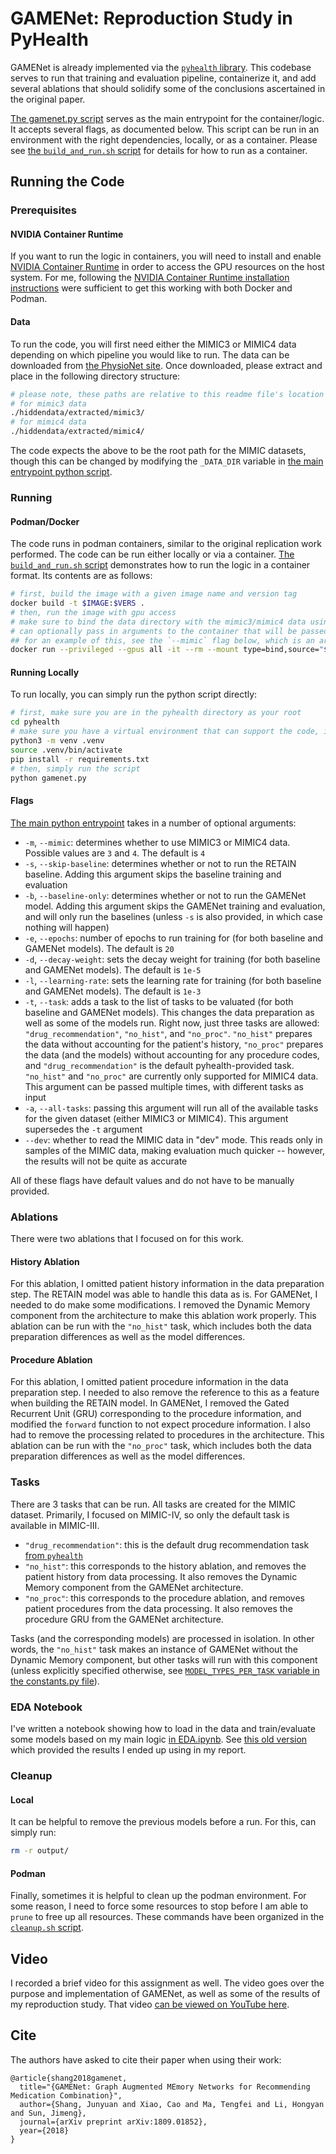# GAMENet: Reproduction Study in PyHealth

GAMENet is already implemented via the [`pyhealth` library](https://pyhealth.readthedocs.io/en/develop/api/models/pyhealth.models.GAMENet.html).
This codebase serves to run that training and evaluation pipeline, containerize it, and add several ablations that should solidify some of the conclusions ascertained in the original paper.

[The gamenet.py script](./gamenet.py) serves as the main entrypoint for the container/logic.
It accepts several flags, as documented below.
This script can be run in an environment with the right dependencies, locally, or as a container.
Please see [the `build_and_run.sh` script](./build_and_run.sh) for details for how to run as a container.

## Running the Code

### Prerequisites

#### NVIDIA Container Runtime

If you want to run the logic in containers, you will need to install and enable [NVIDIA Container Runtime](https://developer.nvidia.com/nvidia-container-runtime) in order to access the GPU resources on the host system.
For me, following the [NVIDIA Container Runtime installation instructions](https://docs.nvidia.com/datacenter/cloud-native/container-toolkit/install-guide.html) were sufficient to get this working with both Docker and Podman.

#### Data

To run the code, you will first need either the MIMIC3 or MIMIC4 data depending on which pipeline you would like to run.
The data can be downloaded from [the PhysioNet site](https://mimic.physionet.org/).
Once downloaded, please extract and place in the following directory structure:
```bash
# please note, these paths are relative to this readme file's location in the repository
# for mimic3 data
./hiddendata/extracted/mimic3/
# for mimic4 data
./hiddendata/extracted/mimic4/
```

The code expects the above to be the root path for the MIMIC datasets, though this can be changed by modifying the `_DATA_DIR` variable in [the main entrypoint python script](./gamenet.py).

### Running

#### Podman/Docker

The code runs in podman containers, similar to the original replication work performed.
The code can be run either locally or via a container.
[The `build_and_run.sh` script](./build_and_run.sh) demonstrates how to run the logic in a container format.
Its contents are as follows:

```bash
# first, build the image with a given image name and version tag
docker build -t $IMAGE:$VERS .
# then, run the image with gpu access
# make sure to bind the data directory with the mimic3/mimic4 data using the `--mount` flag
# can optionally pass in arguments to the container that will be passed to the python script
## for an example of this, see the `--mimic` flag below, which is an argument to the python script
docker run --privileged --gpus all -it --rm --mount type=bind,source="$(pwd)"/hiddendata,target=/app/hiddendata/ $IMAGE:$VERS --mimic=$MIMIC
```

#### Running Locally

To run locally, you can simply run the python script directly:

```bash
# first, make sure you are in the pyhealth directory as your root
cd pyhealth
# make sure you have a virtual environment that can support the code, ie:
python3 -m venv .venv
source .venv/bin/activate
pip install -r requirements.txt
# then, simply run the script
python gamenet.py
```

#### Flags

[The main python entrypoint](./gamenet.py) takes in a number of optional arguments:

 - `-m`, `--mimic`: determines whether to use MIMIC3 or MIMIC4 data. Possible values are `3` and `4`. The default is `4`
 - `-s`, `--skip-baseline`: determines whether or not to run the RETAIN baseline. Adding this argument skips the baseline training and evaluation
 - `-b`, `--baseline-only`: determines whether or not to run the GAMENet model. Adding this argument skips the GAMENet training and evaluation, and will only run the baselines (unless `-s` is also provided, in which case nothing will happen)
 - `-e`, `--epochs`: number of epochs to run training for (for both baseline and GAMENet models). The default is `20`
 - `-d`, `--decay-weight`: sets the decay weight for training (for both baseline and GAMENet models). The default is `1e-5`
 - `-l`, `--learning-rate`: sets the learning rate for training (for both baseline and GAMENet models). The default is `1e-3`
 - `-t`, `--task`: adds a task to the list of tasks to be valuated (for both baseline and GAMENet models). This changes the data preparation as well as some of the models run. Right now, just three tasks are allowed: `"drug_recommendation"`, `"no_hist"`, and `"no_proc"`. `"no_hist"` prepares the data without accounting for the patient's history, `"no_proc"` prepares the data (and the models) without accounting for any procedure codes, and `"drug_recommendation"` is the default pyhealth-provided task. `"no_hist"` and `"no_proc"` are currently only supported for MIMIC4 data. This argument can be passed multiple times, with different tasks as input
 - `-a`, `--all-tasks`: passing this argument will run all of the available tasks for the given dataset (either MIMIC3 or MIMIC4). This argument supersedes the `-t` argument
 - `--dev`: whether to read the MIMIC data in "dev" mode. This reads only in samples of the MIMIC data, making evaluation much quicker -- however, the results will not be quite as accurate

All of these flags have default values and do not have to be manually provided.

### Ablations

There were two ablations that I focused on for this work.

#### History Ablation

For this ablation, I omitted patient history information in the data preparation step.
The RETAIN model was able to handle this data as is.
For GAMENet, I needed to do make some modifications.
I removed the Dynamic Memory component from the architecture to make this ablation work properly.
This ablation can be run with the `"no_hist"` task, which includes both the data preparation differences as well as the model differences.

#### Procedure Ablation

For this ablation, I omitted patient procedure information in the data preparation step.
I needed to also remove the reference to this as a feature when building the RETAIN model.
In GAMENet, I removed the Gated Recurrent Unit (GRU) corresponding to the procedure information, and modified the `forward` function to not expect procedure information.
I also had to remove the processing related to procedures in the architecture.
This ablation can be run with the `"no_proc"` task, which includes both the data preparation differences as well as the model differences.

### Tasks

There are 3 tasks that can be run.
All tasks are created for the MIMIC dataset.
Primarily, I focused on MIMIC-IV, so only the default task is available in MIMIC-III.

 - `"drug_recommendation"`: this is the default drug recommendation task [from `pyhealth`](https://pyhealth.readthedocs.io/en/latest/api/tasks/pyhealth.tasks.drug_recommendation.html)
 - `"no_hist"`: this corresponds to the history ablation, and removes the patient history from data processing. It also removes the Dynamic Memory component from the GAMENet architecture.
 - `"no_proc"`: this corresponds to the procedure ablation, and removes patient procedures from the data processing. It also removes the procedure GRU from the GAMENet architecture.

Tasks (and the corresponding models) are processed in isolation.
In other words, the `"no_hist"` task makes an instance of GAMENet without the Dynamic Memory component, but other tasks will run with this component (unless explicitly specified otherwise, see [`MODEL_TYPES_PER_TASK` variable in the constants.py file](./constants.py)).

### EDA Notebook

I've written a notebook showing how to load in the data and train/evaluate some models based on my main logic [in EDA.ipynb](./EDA.ipynb).
See [this old version](https://github.com/HeapsOfRam/GAMENet/blob/5fbb96e549e5aaf9ec2e4ffeef1bff06d0589e67/pyhealth/EDA.ipynb) which provided the results I ended up using in my report.

### Cleanup

#### Local

It can be helpful to remove the previous models before a run.
For this, can simply run:

```sh
rm -r output/
```

#### Podman

Finally, sometimes it is helpful to clean up the podman environment.
For some reason, I need to force some resources to stop before I am able to `prune` to free up all resources.
These commands have been organized in the [`cleanup.sh` script](./cleanup.sh).

## Video

I recorded a brief video for this assignment as well.
The video goes over the purpose and implementation of GAMENet, as well as some of the results of my reproduction study.
That video [can be viewed on YouTube here](https://youtu.be/6ZBUOQaIBhQ).

## Cite 

The authors have asked to cite their paper when using their work:

```
@article{shang2018gamenet,
  title="{GAMENet: Graph Augmented MEmory Networks for Recommending Medication Combination}",
  author={Shang, Junyuan and Xiao, Cao and Ma, Tengfei and Li, Hongyan and Sun, Jimeng},
  journal={arXiv preprint arXiv:1809.01852},
  year={2018}
}
```
